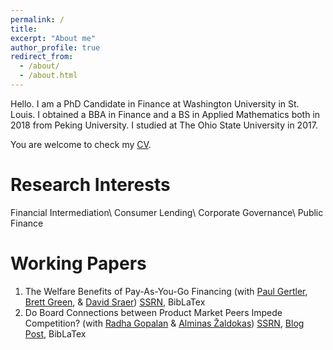 ```yaml
---
permalink: /
title:
excerpt: "About me"
author_profile: true
redirect_from: 
  - /about/
  - /about.html
---
```


Hello. I am a PhD Candidate in Finance at Washington University in St. Louis. I obtained a BBA in Finance and a BS in Applied Mathematics both in 2018 from Peking University. I studied at The Ohio State University in 2017.

You are welcome to check my [CV](https://www.dropbox.com/s/yuwc34250an4u33/CV.pdf?dl=0).

Research Interests
======
Financial Intermediation\\
Consumer Lending\\
Corporate Governance\\
Public Finance

Working Papers
======
1. The Welfare Benefits of Pay-As-You-Go Financing (with [Paul Gertler](https://www.paulgertler.com), [Brett Green](https://www.brettgreen.info), & [David Sraer](https://www.davidsraer.com/)) [SSRN](https://papers.ssrn.com/sol3/papers.cfm?abstract_id=4641559), BibLaTex
1. Do Board Connections between Product Market Peers Impede Competition? (with [Radha Gopalan](http://apps.olin.wustl.edu/faculty/Gopalan/) & [Alminas Žaldokas](http://www.alminas.com/)) [SSRN](https://papers.ssrn.com/sol3/papers.cfm?abstract_id=4053853), [Blog Post](https://clsbluesky.law.columbia.edu/2023/04/11/do-board-connections-between-product-market-peers-impede-competition/),  BibLaTex
